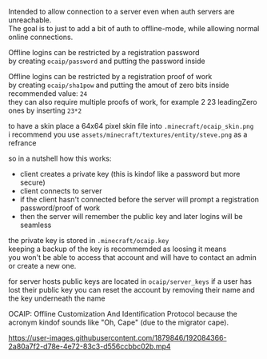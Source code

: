 Intended to allow connection to a server even when auth servers are unreachable.  
The goal is to just to add a bit of auth to offline-mode, while allowing normal online connections.

Offline logins can be restricted by a registration password  
by creating `ocaip/password` and putting the password inside

Offline logins can be restricted by a registration proof of work  
by creating `ocaip/sha1pow` and putting the amout of zero bits inside  
recommended value: `24`  
they can also require multiple proofs of work, for example 2 23 leadingZero ones by inserting `23*2`

to have a skin place a 64x64 pixel skin file into `.minecraft/ocaip_skin.png`  
i recommend you use `assets/minecraft/textures/entity/steve.png` as a refrance

so in a nutshell how this works:  
- client creates a private key (this is kindof like a password but more secure)
- client connects to server
- if the client hasn't connected before the server will prompt a registration password/proof of work
- then the server will remember the public key and later logins will be seamless

the private key is stored in `.minecraft/ocaip.key`  
keeping a backup of the key is recommemded as loosing it means  
you won't be able to access that account and will have to contact an admin or create a new one.

for server hosts public keys are located in `ocaip/server_keys` if a user has lost their
public key you can reset the account by removing their name and the key underneath the name


OCAIP: Offline Customization And Identification Protocol because the acronym kindof sounds like "Oh, Cape" (due to the migrator cape).  



https://user-images.githubusercontent.com/1879846/192084366-2a80a7f2-d78e-4e72-83c3-d556ccbbc02b.mp4

